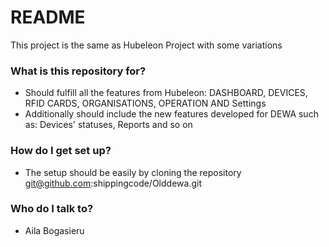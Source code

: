 # README #

This project is the same as Hubeleon Project with some variations

### What is this repository for? ###

* Should fulfill all the features from Hubeleon: DASHBOARD, DEVICES, RFID CARDS, ORGANISATIONS, OPERATION AND Settings
* Additionally should include the new features developed for DEWA such as: Devices' statuses, Reports and so on


### How do I get set up? ###

* The setup should be easily by cloning the repository git@github.com:shippingcode/Olddewa.git
### Who do I talk to? ###

* Aila Bogasieru
